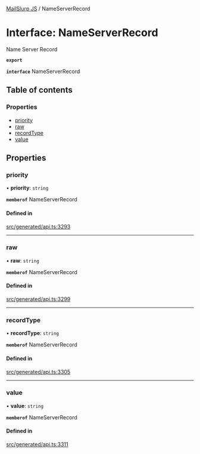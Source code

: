 [MailSlurp JS](../README.md) / NameServerRecord

# Interface: NameServerRecord

Name Server Record

**`export`**

**`interface`** NameServerRecord

## Table of contents

### Properties

- [priority](NameServerRecord.md#priority)
- [raw](NameServerRecord.md#raw)
- [recordType](NameServerRecord.md#recordtype)
- [value](NameServerRecord.md#value)

## Properties

### priority

• **priority**: `string`

**`memberof`** NameServerRecord

#### Defined in

[src/generated/api.ts:3293](https://github.com/mailslurp/mailslurp-client/blob/6bcf839/src/generated/api.ts#L3293)

___

### raw

• **raw**: `string`

**`memberof`** NameServerRecord

#### Defined in

[src/generated/api.ts:3299](https://github.com/mailslurp/mailslurp-client/blob/6bcf839/src/generated/api.ts#L3299)

___

### recordType

• **recordType**: `string`

**`memberof`** NameServerRecord

#### Defined in

[src/generated/api.ts:3305](https://github.com/mailslurp/mailslurp-client/blob/6bcf839/src/generated/api.ts#L3305)

___

### value

• **value**: `string`

**`memberof`** NameServerRecord

#### Defined in

[src/generated/api.ts:3311](https://github.com/mailslurp/mailslurp-client/blob/6bcf839/src/generated/api.ts#L3311)
